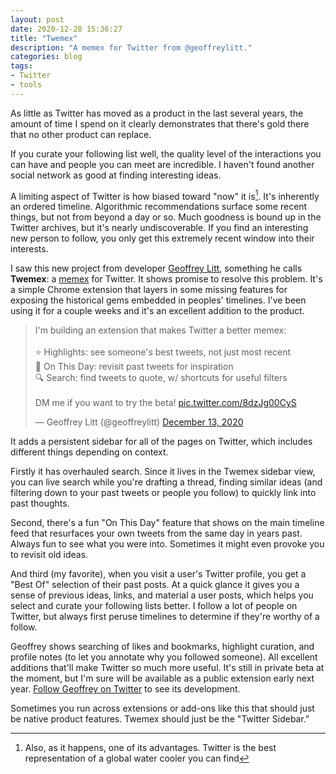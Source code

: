 ```yaml
---
layout: post
date: 2020-12-28 15:36:27
title: "Twemex"
description: "A memex for Twitter from @geoffreylitt."
categories: blog
tags:
- Twitter
- tools
---
```


As little as Twitter has moved as a product in the last several years, the amount of time I spend on it clearly demonstrates that there's gold there that no other product can replace.

If you curate your following list well, the quality level of the interactions you can have and people you can meet are incredible. I haven't found another social network as good at finding interesting ideas.

A limiting aspect of Twitter is how biased toward "now" it is[^twitter-now]. It's inherently an ordered timeline. Algorithmic recommendations surface some recent things, but not from beyond a day or so. Much goodness is bound up in the Twitter archives, but it's nearly undiscoverable. If you find an interesting new person to follow, you only get this extremely recent window into their interests.

I saw this new project from developer [Geoffrey Litt](https://twitter.com/geoffreylitt "Geoffrey Litt on Twitter"), something he calls **Twemex**: a [memex](https://en.wikipedia.org/wiki/Memex "Memex") for Twitter. It shows promise to resolve this problem. It's a simple Chrome extension that layers in some missing features for exposing the historical gems embedded in peoples' timelines. I've been using it for a couple weeks and it's an excellent addition to the product.

<blockquote class="twitter-tweet tw-align-center"><p lang="en" dir="ltr">I&#39;m building an extension that makes Twitter a better memex:<br><br>⭐️ Highlights: see someone&#39;s best tweets, not just most recent<br>📆 On This Day: revisit past tweets for inspiration<br>🔍 Search: find tweets to quote, w/ shortcuts for useful filters<br><br>DM me if you want to try the beta! <a href="https://t.co/8dzJg00CyS">pic.twitter.com/8dzJg00CyS</a></p>&mdash; Geoffrey Litt (@geoffreylitt) <a href="https://twitter.com/geoffreylitt/status/1338212261282897921?ref_src=twsrc%5Etfw">December 13, 2020</a></blockquote> <script async src="https://platform.twitter.com/widgets.js" charset="utf-8"></script>

It adds a persistent sidebar for all of the pages on Twitter, which includes different things depending on context.

Firstly it has overhauled search. Since it lives in the Twemex sidebar view, you can live search while you're drafting a thread, finding similar ideas (and filtering down to your past tweets or people you follow) to quickly link into past thoughts.

Second, there's a fun "On This Day" feature that shows on the main timeline feed that resurfaces your own tweets from the same day in years past. Always fun to see what you were into. Sometimes it might even provoke you to revisit old ideas.

And third (my favorite), when you visit a user's Twitter profile, you get a "Best Of" selection of their past posts. At a quick glance it gives you a sense of previous ideas, links, and material a user posts, which helps you select and curate your following lists better. I follow a lot of people on Twitter, but always first peruse timelines to determine if they're worthy of a follow.

Geoffrey shows searching of likes and bookmarks, highlight curation, and profile notes (to let you annotate why you followed someone). All excellent additions that'll make Twitter so much more useful. It's still in private beta at the moment, but I'm sure will be available as a public extension early next year. [Follow Geoffrey on Twitter](https://twitter.com/geoffreylitt "Geoffrey Litt on Twitter") to see its development.

Sometimes you run across extensions or add-ons like this that should just be native product features. Twemex should just be the "Twitter Sidebar."

[^twitter-now]: Also, as it happens, one of its advantages. Twitter is the best representation of a global water cooler you can find 
